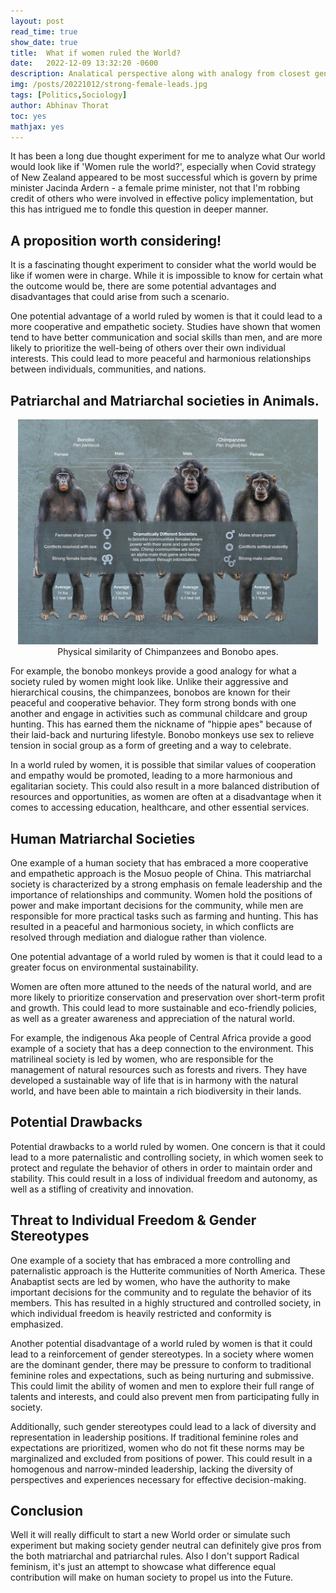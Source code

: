 ```yaml
---
layout: post
read_time: true
show_date: true
title:  What if women ruled the World?
date:   2022-12-09 13:32:20 -0600
description: Analatical perspective along with analogy from closest genetical match of Chimpanzee and Bonobos.
img: /posts/20221012/strong-female-leads.jpg 
tags: [Politics,Sociology]
author: Abhinav Thorat
toc: yes
mathjax: yes
---
```


It has been a long due thought experiment for me to analyze what Our world would look like if 'Women rule the world?', especially when Covid strategy of New Zealand appeared to be most successful which is govern by  prime minister Jacinda Ardern - a female prime minister, not that I'm robbing credit of others who were involved in effective policy implementation, but this has intrigued me to fondle this question in deeper manner.

## A proposition worth considering!

It is a fascinating thought experiment to consider what the world would be like if women were in charge. While it is impossible to know for certain what the outcome would be, there are some potential advantages and disadvantages that could arise from such a scenario.

One potential advantage of a world ruled by women is that it could lead to a more cooperative and empathetic society. Studies have shown that women tend to have better communication and social skills than men, and are more likely to prioritize the well-being of others over their own individual interests. This could lead to more peaceful and harmonious relationships between individuals, communities, and nations.

## Patriarchal and Matriarchal societies in Animals.

<center><img src="./assets/img/posts/20221012/bon-vs-chimp.jpg" width="480px">
<figcaption>Physical similarity of Chimpanzees and Bonobo apes.</figcaption></center>

For example, the bonobo monkeys provide a good analogy for what a society ruled by women might look like. Unlike their aggressive and hierarchical cousins, the chimpanzees, bonobos are known for their peaceful and cooperative behavior. They form strong bonds with one another and engage in activities such as communal childcare and group hunting. This has earned them the nickname of "hippie apes" because of their laid-back and nurturing lifestyle.
Bonobo monkeys use sex to relieve tension in social group as a form of greeting and a way to celebrate. 

In a world ruled by women, it is possible that similar values of cooperation and empathy would be promoted, leading to a more harmonious and egalitarian society. This could also result in a more balanced distribution of resources and opportunities, as women are often at a disadvantage when it comes to accessing education, healthcare, and other essential services.

## Human Matriarchal Societies

One example of a human society that has embraced a more cooperative and empathetic approach is the Mosuo people of China. This matriarchal society is characterized by a strong emphasis on female leadership and the importance of relationships and community. Women hold the positions of power and make important decisions for the community, while men are responsible for more practical tasks such as farming and hunting. This has resulted in a peaceful and harmonious society, in which conflicts are resolved through mediation and dialogue rather than violence.

<tweet>One potential advantage of a world ruled by women is that it could lead to a greater focus on environmental sustainability.</tweet> 

Women are often more attuned to the needs of the natural world, and are more likely to prioritize conservation and preservation over short-term profit and growth. This could lead to more sustainable and eco-friendly policies, as well as a greater awareness and appreciation of the natural world.

For example, the indigenous Aka people of Central Africa provide a good example of a society that has a deep connection to the environment. This matrilineal society is led by women, who are responsible for the management of natural resources such as forests and rivers. They have developed a sustainable way of life that is in harmony with the natural world, and have been able to maintain a rich biodiversity in their lands.

## Potential Drawbacks

Potential drawbacks to a world ruled by women. One concern is that it could lead to a more paternalistic and controlling society, in which women seek to protect and regulate the behavior of others in order to maintain order and stability. This could result in a loss of individual freedom and autonomy, as well as a stifling of creativity and innovation.

## Threat to Individual Freedom & Gender Stereotypes

One example of a society that has embraced a more controlling and paternalistic approach is the Hutterite communities of North America. These Anabaptist sects are led by women, who have the authority to make important decisions for the community and to regulate the behavior of its members. This has resulted in a highly structured and controlled society, in which individual freedom is heavily restricted and conformity is emphasized.

Another potential disadvantage of a world ruled by women is that it could lead to a reinforcement of gender stereotypes. In a society where women are the dominant gender, there may be pressure to conform to traditional feminine roles and expectations, such as being nurturing and submissive. This could limit the ability of women and men to explore their full range of talents and interests, and could also prevent men from participating fully in society.

Additionally, such gender stereotypes could lead to a lack of diversity and representation in leadership positions. If traditional feminine roles and expectations are prioritized, women who do not fit these norms may be marginalized and excluded from positions of power. This could result in a homogenous and narrow-minded leadership, lacking the diversity of perspectives and experiences necessary for effective decision-making.

## Conclusion

Well it will really difficult to start a new World order or simulate such experiment but making society gender neutral can definitely give pros from the both matriarchal and patriarchal rules. Also I don't support Radical feminism, it's just an attempt to showcase what difference equal contribution will make on human society to propel us into the Future.

